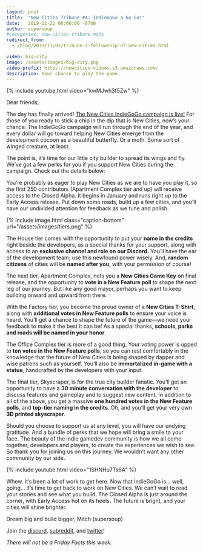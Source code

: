 ```yaml
---
layout: post
title:  "New Cities Tribune #4: IndieGoGo a Go Go!"
date:   2019-11-22 00:00:00 -0700
author: supersoup
#categories: new-cities tribune mods
redirect_from:
  - /blog/2019/11/01/tribune-2-fellowship-of-new-cities.html

video: big-city
image: /assets/images/big-city.png
video-prefix: https://newcities-videos.s3.amazonaws.com/
description: Your chance to play the game.
---
```


{% include youtube.html video="kwMJwh3f5Zw" %}

Dear friends,

The day has finally arrived! [The New Cities IndieGoGo campaign is live!](https://igg.me/at/new-cities)
For those of you ready to stick a chip in the dip that is New Cities, now’s your chance. The IndieGoGo campaign will run through the end of the year, and every dollar will go toward helping New Cities emerge from the development cocoon as a beautiful butterfly. Or a moth. Some sort of winged creature, at least.

<!--more-->

The point is, it’s time for our little city builder to spread its wings and fly.
We’ve got a few perks for you if you support New Cities during the campaign. Check out the details below:

You’re probably as eager to play New Cities as we are to have you play it, so the first 250 contributors (Apartment Complex tier and up) will receive access to the Closed Alpha. It begins in January and runs right up to the Early Access release. Put down some roads, build up a few cities, and you’ll have our undivided attention for feedback as we tune and polish.

{% include image.html class="caption-bottom"
  url="/assets/images/tiers.png" %}

The House tier comes with the opportunity to put your **name in the credits** right beside the developers, as a special thanks for your support, along with access to an **exclusive channel and role on our Discord.** You’ll have the ear of the development team; use this newfound power wisely. And, **random citizens** of cities will be **named after you**, with your permission of course!

The next tier, Apartment Complex, nets you a **New Cities Game Key** on final release, and the opportunity to **vote in a New Feature poll** to shape the next leg of our journey. But like any good mayor, perhaps you want to keep building onward and upward from there.

With the Factory tier, you become the proud owner of a **New Cities T-Shirt**, along with **additional votes in New Feature polls** to ensure your voice is heard. You’ll get a chance to shape the future of the game—we need your feedback to make it the best it can be! As a special thanks, **schools, parks and roads will be named in your honor**.

The Office Complex tier is more of a good thing, Your voting power is upped to **ten votes in the New Feature polls**, so you can rest comfortably in the knowledge that the future of New Cities is being shaped by dapper and wise patrons such as yourself. You’ll also be **immortalized in-game with a statue**, handcrafted by the developers with your input.

The final tier, Skyscraper, is for the true city builder fanatic. You’ll get an opportunity to have a **30 minute conversation with the developer** to discuss features and gameplay and to suggest new content. In addition to all of the above, you get a massive **one hundred votes in the New Feature polls**, and **top-tier naming in the credits**. Oh, and you’ll get your very own **3D printed skyscraper**.

Should you choose to support us at any level, you will have our undying gratitude. And a bundle of perks that we hope will bring a smile to your face. The beauty of the indie gamedev community is how we all come together, developers and players, to create the experiences we wish to see. So thank you for joining us on this journey. We wouldn’t want any other community by our side.

{% include youtube.html video="1SHNHu7Ts6A" %}

Whew. It’s been a lot of work to get here. Now that IndieGoGo is… well, going… it’s time to get back to work on New Cities. We can’t wait to read your stories and see what you build. The Closed Alpha is just around the corner, with Early Access hot on its heels. The future is bright, and your cities will shine brighter.

Dream big and build bigger,
Mitch (supersoup)

Join the [discord], [subreddit], and [twitter]!

*There will not be a Friday Facts this week.*

[subreddit]: https://www.reddit.com/r/New_Cities
[discord]: https://discord.gg/udgeB2E
[twitter]: https://twitter.com/lone_pine_games


